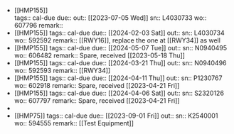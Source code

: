 - [[HMP155]]  
  tags:: cal-due
  due::
  out:: [[2023-07-05 Wed]] 
  sn:: L4030733
  wo:: 607796
  remark::
- [[HMP155]] 
  tags:: cal-due
  due:: [[2024-02-03 Sat]]
  out::
  sn:: L4030734
  wo:: 592592
  remark:: [[RWY16]], replace the one at [[RWY34]] as well
- [[HMP155]] 
  tags:: cal-due
  due:: [[2024-05-07 Tue]] 
  out:: 
  sn:: N0940495
  wo:: 606482
  remark:: Spare, received [[2023-05-18 Thu]]
- [[HMP155]] 
  tags:: cal-due
  due:: [[2024-03-21 Thu]] 
  out::
  sn:: N0940496
  wo:: 592593
  remark:: [[RWY34]]
- [[HMP155]] 
  tags:: cal-due
  due:: [[2024-04-11 Thu]]
  out:: 
  sn:: P1230767
  wo:: 602918
  remark:: Spare, received [[2023-04-21 Fri]]
- [[HMP155]] 
  tags:: cal-due
  due:: [[2024-04-06 Sat]]
  out:: 
  sn:: S2320126
  wo:: 607797
  remark:: Spare, received [[2023-04-21 Fri]]
-
- [[HMP75]] 
  tags:: cal-due
  due:: [[2023-09-01 Fri]]
  out::
  sn:: K2540001
  wo:: 594555
  remark:: [[Test Equipment]]